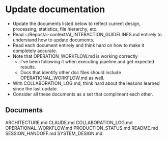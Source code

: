# Update documentation
- Update the documents listed below to reflect current design, processing, statistics, file hierarchy, etc.
- Read ~/Repos/ai-context/AI_INTERACTION_GUIDELINES.md entirely to understand how to update documents.
- Read each document entirely and think hard on how to make it completely accurate.
- Note that OPERATION_WORKFLOW.md is working correctly
  - I've been following it when executing pipeline and get expected results.
  - Docs that identify other doc files should include OPERATIONAL_WORKFLOW.md as well.
- With COLLABORATION_LOG.md, think hard about the lessons learned since the last update.
- Consider all these documents as a set that compliment each other.

## Documents 
ARCHITECTURE.md
CLAUDE.md
COLLABORATION_LOG.md
OPERATIONAL_WORKFLOW.md
PRODUCTION_STATUS.md
README.md
SESSION_HANDOFF.md
SYSTEM_DESIGN.md